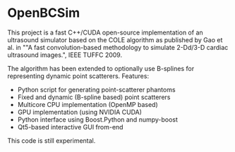 # OpenBCSim
This project is a fast C++/CUDA open-source implementation of an ultrasound simulator based on the COLE algorithm as published by Gao et al. in ""A fast convolution-based methodology to simulate 
2-Dd/3-D cardiac ultrasound images.", IEEE TUFFC 2009.

The algorithm has been extended to optionally use B-splines for representing dynamic point scatterers. Features:
- Python script for generating point-scatterer phantoms
- Fixed and dynamic (B-spline based) point scatterers
- Multicore CPU implementation (OpenMP based)
- GPU implementation (using NVIDIA CUDA)
- Python interface using Boost.Python and numpy-boost
- Qt5-based interactive GUI from-end

This code is still experimental.